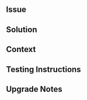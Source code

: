 ## Issue
<!-- What issue is this PR trying to solve? -->


## Solution
<!-- A summary of the solution addressing the above issue -->


## Context
<!-- What is some specialized knowledge relevant to this project/technology -->


## Testing Instructions
<!-- What steps need to be taken to test this PR? -->


## Upgrade Notes
<!-- To upgrade from an older revision of charmed prometheus, ... -->
